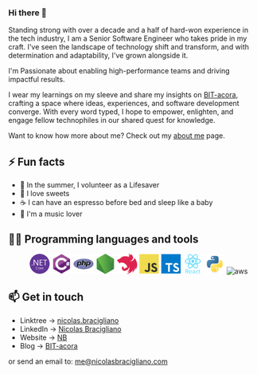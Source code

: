 ### Hi there 👋

Standing strong with over a decade and a half of hard-won experience in the tech industry, I am a Senior Software Engineer who takes pride in my craft. I've seen the landscape of technology shift and transform, and with determination and adaptability, I've grown alongside it. 

I'm Passionate about enabling high-performance teams and driving impactful results. 

I wear my learnings on my sleeve and share my insights on [BIT-acora](https://nicolasbracigliano.com/bit-acora/), crafting a space where ideas, experiences, and software development converge. With every word typed, I hope to empower, enlighten, and engage fellow technophiles in our shared quest for knowledge.

Want to know how more about me? Check out my [about me](https://nicolasbracigliano.com/about/) page.

## ⚡ Fun facts

- 🛟 In the summer, I volunteer as a Lifesaver
- 🍫 I love sweets
- ☕️ I can have an espresso before bed and sleep like a baby
- 🎵 I'm a music lover

## 👨‍💻 Programming languages and tools

<p>
  &nbsp;&nbsp;&nbsp;&nbsp;&nbsp;&nbsp;&nbsp;&nbsp;&nbsp;&nbsp;
  <img src="https://raw.githubusercontent.com/devicons/devicon/master/icons/dotnetcore/dotnetcore-original.svg" alt=".NET Core" width="40" height="40"/>
  <img src="https://raw.githubusercontent.com/devicons/devicon/master/icons/csharp/csharp-original.svg" alt="C#" width="40" height="40"/>
  <img src="https://raw.githubusercontent.com/devicons/devicon/master/icons/php/php-original.svg" alt="PHP" width="40" height="40"/>
  <img src="https://raw.githubusercontent.com/devicons/devicon/master/icons/nodejs/nodejs-original.svg" alt="nodejs" width="40" height="40"/>
  <img src="https://raw.githubusercontent.com/devicons/devicon/master/icons/nestjs/nestjs-original.svg" alt="NestJS" width="40" height="40"/>
  <img src="https://raw.githubusercontent.com/devicons/devicon/master/icons/javascript/javascript-original.svg" alt="javascript" width="40" height="40"/>
  <img src="https://raw.githubusercontent.com/devicons/devicon/master/icons/typescript/typescript-original.svg" alt="typescript" width="40" height="40"/>
  <img src="https://raw.githubusercontent.com/devicons/devicon/master/icons/react/react-original-wordmark.svg" alt="react" width="40" height="40"/>
  <img src="https://raw.githubusercontent.com/devicons/devicon/master/icons/python/python-original.svg" alt="python" width="40" height="40"/>
  <img src="https://cdn.jsdelivr.net/gh/devicons/devicon@latest/icons/amazonwebservices/amazonwebservices-plain-wordmark.svg" alt="aws" width="40" height="40"/>
</p>

<!---
## 📊 Stats
![Top Languages Card](https://github-readme-stats.vercel.app/api/top-langs/?username=nicolas-E1&theme=dracula&layout=compact)
![nicolas-E1](https://github-readme-stats.vercel.app/api?username=nicolas-E1&theme=dracula&show_icons=true&count_private=true&hide_rank=true)
--->

## 📫 Get in touch

- Linktree -> [nicolas.bracigliano](https://linktr.ee/nicolas.bracigliano)
- LinkedIn -> [Nicolas Bracigliano](https://au.linkedin.com/in/nicolasbracigliano)
- Website -> [NB](https://nicolasbracigliano.com)
- Blog -> [BIT-acora](https://nicolasbracigliano.com/bit-acora/)

or send an email to: me@nicolasbracigliano.com
